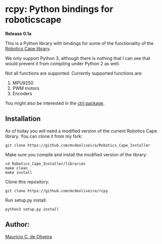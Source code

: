 # rcpy: Python bindings for roboticscape

**Release 0.1a**

This is a Python library with bindings for some of the functionality of the [Robotics Cape library](https://github.com/StrawsonDesign/Robotics_Cape_Installer).

We only support Python 3, although there is nothing that I can see that would prevent it from compiling under Python 2 as well.

Not all functions are supported. Currently supported functions are:

1. MPU9250
2. PWM motors
3. Encoders

You might also be interested in the [ctrl package](https://github.com/mcdeoliveira/ctrl).

## Installation

As of today you will need a modified version of the current Robotics
Cape library. You can clone it from my fork:

    git clone https://github.com/mcdeoliveira/Robotics_Cape_Installer

Make sure you compile and install the modified version of the library:

    cd Robotics_Cape_Installer/libraries
    make clean
    make install

Clone this repository:

    git clone https://github.com/mcdeoliveira/rcpy

Run setup.py install:

    python3 setup.py install

## Author:

[Mauricio C. de Oliveira](http://control.ucsd.edu/mauricio)